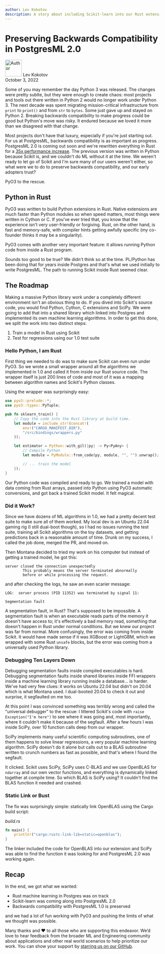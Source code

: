 ```yaml
---
author: Lev Kokotov
description: A story about including Scikit-learn into our Rust extension and preserving backwards compatibility in the process
---
```



# Preserving Backwards Compatibility in PostgresML 2.0

<p class="author">
  <img width="54px" height="54px" src="/images/team/lev.jpg" alt="Author" />
  Lev Kokotov<br/>
  October 3, 2022
</p>


Some of you may remember the day Python 3 was released. The changes were pretty sublte, but they were enough to create chaos: most projects and tools out there written in Python 2 would no longer work under Python 3. The next decade was spent migrating mission-critical infrastructure from `print` to `print()` and from `str` to `bytes`. Some just gave up and stayed on Python 2. Breaking backwards compatibility to make progress could be good but Python's move was risky. It endured because we loved it more than we disagreed with that change.

Most projects don't have that luxury, especially if you're just starting out. For us at PostgresML, backwards compatibility is as important as progress. PostgresML 2.0 is coming out soon and we're rewritten everything in Rust for a [35x performance increase](/blog/postgresml-is-moving-to-rust-for-our-2.0-release/). The previous version was written in Python because Scikit is, and we couldn't do ML without it at the time. We weren't ready to let go of Scikit and I'm sure many of our users weren't either, so what were we to do to preserve backwards compatibility, and our early adopters trust?

PyO3 to the rescue.

## Python in Rust

PyO3 was written to build Python extensions in Rust. Native extensions are much faster than Python modules so when speed matters, most things were written in Cython or C. If you've ever tried that, you know that the experience isn't very user-friendly or forgiving. Rust, on the other hand, is fast and memory-safe, with compiler hints getting awfully specific (my co-founder thinks it may be a singularity).

PyO3 comes with another very important feature: it allows running Python code from inside a Rust program.

Sounds too good to be true? We didn't think so at the time. PL/Python has been doing that for years inside Postgres and that's what we used initially to write PostgresML. The path to running Scikit inside Rust seemed clear.


## The Roadmap

Making a massive Python library work under a completely different environment isn't an obvious thing to do. If you dived into Scikit's source code, you would find Python, Cython, C extensions and SciPy. We were going to add that into a shared library which linked into Postgres and implemented its own machine learning algorithms. In order to get this done, we split the work into two distinct steps:

1. Train a model in Rust using Scikit
2. Test for regressions using our 1.0 test suite

### Hello Python, I am Rust

First thing we needed to do was to make sure Scikit can even run under PyO3. So we wrote a small wrapper around all the algorithms we implemented in 1.0 and called it from inside our Rust source code. The wrapper itself is just 200 lines of code and most of it was a mapping between algorithm names and Scikit's Python classes.

Using the wrapper was surprisingly easy:

```rust
use pyo3::prelude::*;
use pyo3::types::PyTuple;

pub fn sklearn_train() {
	// Copy the code into the Rust library at build time.
	let module = include_str!(concat!(
	    env!("CARGO_MANIFEST_DIR"),
	    "/src/bindings/wrappers.py"
	));

	let estimator = Python::with_gil(|py| -> Py<PyAny> {
		// Compile Python
		let module = PyModule::from_code(py, module, "", "").unwrap();

        // ... train the model
	});
}
```

Our Python code was compiled and ready to go. We trained a model with data coming from Rust arrays, passed into Python using PyO3 automatic conversions, and got back a trained Scikit model. It felt magical.

### Did it Work?

Since we have dozens of ML algorithms in 1.0, we had a pretty decent test suite to make sure all of them worked. My local dev is an Ubuntu 22.04 gaming rig (I still dual-boot though), so I had no issues running the test suite, training all Scikit algorithms on the toy datasets, and getting predictions back in a reasonable amount of time. Drunk on my success, I called the job done, merged the PR, and moved on.

Then Montana decided to tried my work on his computer but instead of getting a trained model, he got this:

```
server closed the connection unexpectedly
        This probably means the server terminated abnormally
        before or while processing the request.
```

and after checking the logs, he saw an even scarier message:

```
LOG:  server process (PID 11352) was terminated by signal 11:

Segmentation fault
```

A segmentation fault, in Rust? That's supposed to be impossible. A segmentation fault is when an executable reads parts of the memory it doesn't have access to; it's effectively a bad memory read, something that doesn't happen in Rust under normal conditions. But we knew our project was far from normal. More confusingly, the error was coming from inside Scikit. It would have made sense if it was XGBoost or LightGBM, which we wrapped with some Rust `unsafe` blocks, but the error was coming from a universally used Python library.

### Debugging Ten Layers Down

Debugging segmentation faults inside compiled executables is hard. Debugging segmentation faults inside shared libraries inside FFI wrappers inside a machine learning library running inside a database... is harder. We've had very few clues: it works on Ubuntu 22.04 but didn't on 20.04 which is what Montana used. I dual-booted 20.04 to check it out and surprise, it segfaulted on me too.

At this point I was convinced something was terribly wrong and called the "universal debugger" to the rescue: I littered Scikit's code with  `raise Exception("I'm here")` to see where it was going and, most importantly, where it couldn't make it because of the segfault. After a few hours I was inside SciPy, over 10 function calls deep from our wrapper.

SciPy implements many useful scientific computing subroutines, one of them happens to solve linear regressions, a very popular machine learning algorithm. SciPy doesn't do it alone but calls out to a BLAS subroutine written to crunch numbers as fast as possible, and that's where I found the segfault.

It clicked. Scikit uses SciPy, SciPy uses C-BLAS and we use OpenBLAS for `ndarray` and our own vector functions, and everything is dynamically linked together at compile time. So which BLAS is SciPy using? It couldn't find the BLAS function it needed and crashed.

### Static Link or Bust

The fix was surprisingly simple: statically link OpenBLAS using the Cargo build script:

_build.rs_
```rust
fn main() {
    println!("cargo:rustc-link-lib=static=openblas");
}
```

The linker included the code for OpenBLAS into our extension and SciPy was able to find the function it was looking for and PostgresML 2.0 was working again.


## Recap

In the end, we got what we wanted:

- Rust machine learning in Postgres was on track
- Scikit-learn was coming along into PostgresML 2.0
- Backwards compatibility with PostgresML 1.0 is preserved

and we had a lot of fun working with PyO3 and pushing the limits of what we thought was possible.

Many thanks and ❤️ to all those who are supporting this endeavor. We’d love to hear feedback from the broader ML and Engineering community about applications and other real world scenarios to help prioritize our work. You can show your support by [starring us on our GitHub](https://github.com/postgresml/postgresml).
